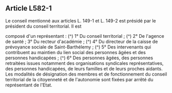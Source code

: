 ## Article L582-1

Le conseil mentionné aux articles L. 149-1 et L. 149-2 est présidé par le président du conseil territorial. Il est

composé d'un représentant : (^)
1° Du conseil territorial ; (^)
2° De l'agence de santé ;
3° Du recteur d'académie ; (^)
4° Du directeur de la caisse de prévoyance sociale de Saint-Barthélemy ; (^)
5° Des intervenants qui contribuent au maintien du lien social des personnes âgées et des personnes
handicapées ; (^)
6° Des personnes âgées, des personnes retraitées issues notamment des organisations syndicales
représentatives, des personnes handicapées, de leurs familles et de leurs proches aidants.
Les modalités de désignation des membres et de fonctionnement du conseil territorial de la citoyenneté et de
l'autonomie sont fixées par arrêté du représentant de l'Etat.

